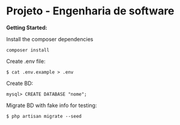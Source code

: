 # Projeto - Engenharia de software

**Getting Started:**

Install the composer dependencies
    
    composer install
    

Create .env file:

    $ cat .env.example > .env

Create BD:

    mysql> CREATE DATABASE "nome";

Migrate BD with fake info for testing:
    
    $ php artisan migrate --seed


	
